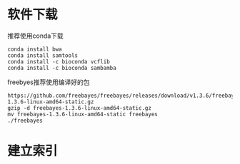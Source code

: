 #  软件下载
推荐使用conda下载 

    conda install bwa
    conda install samtools
    conda install -c bioconda vcflib
    conda install -c bioconda sambamba

freebyes推荐使用编译好的包

    https://github.com/freebayes/freebayes/releases/download/v1.3.6/freebayes-1.3.6-linux-amd64-static.gz
    gzip -d freebayes-1.3.6-linux-amd64-static.gz
    mv freebayes-1.3.6-linux-amd64-static freebayes
    ./freebayes

#  建立索引


